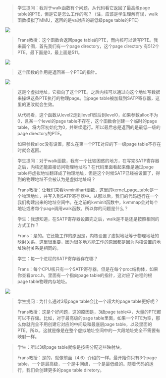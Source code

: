 > 学生提问：我对于walk函数有个问题，从代码看它返回了最高级page table的PTE，但是它是怎么工作的呢？（注，应该是学生理解有误，walk函数模拟了MMU，返回的是va对应的最低级page table的PTE）

[![](https://github.com/huihongxiao/MIT6.S081/raw/master/.gitbook/assets/image%20(213).png)](https://github.com/huihongxiao/MIT6.S081/blob/master/.gitbook/assets/image%20\(213\).png)

> Frans教授：这个函数会返回page table的PTE，而内核可以读写PTE。我来画个图，首先我们有一个page directory，这个page directory 有512个PTE。最下面是0，最上面是511。

[![](https://github.com/huihongxiao/MIT6.S081/raw/master/.gitbook/assets/image%20(313).png)](https://github.com/huihongxiao/MIT6.S081/blob/master/.gitbook/assets/image%20\(313\).png)

> 这个函数的作用是返回某一个PTE的指针。

[![](https://github.com/huihongxiao/MIT6.S081/raw/master/.gitbook/assets/image%20(296).png)](https://github.com/huihongxiao/MIT6.S081/blob/master/.gitbook/assets/image%20\(296\).png)

> 这是个虚拟地址，它指向了这个PTE。之后内核可以通过向这个地址写数据来操纵这条PTE执行的物理page。当page table被加载到SATP寄存器，这里的更改就会生效。
> 
> 从代码看，这个函数从level2走到level1然后到level0，如果参数alloc不为0，且某一个level的page table不存在，这个函数会创建一个临时的page table，将内容初始化为0，并继续运行。所以最后总是返回的是最低一级的page directory的PTE。
> 
> 如果参数alloc没有设置，那么在第一个PTE对应的下一级page table不存在时就会返回。


> 学生提问：对于walk函数，我有一个比较困惑的地方，在写完SATP寄存器之后，内核还能直接访问物理地址吗？在代码里面看起来像是通过page table将虚拟地址翻译成了物理地址，但是这个时候SATP已经被设置了，得到的物理地址不会被认为是虚拟地址吗？
> 
> Frans教授：让我们来看kvminithart函数，这里的kernel_page_table是一个物理地址，并写入到SATP寄存器中。从那以后，我们的代码运行在一个我们构建出来的地址空间中。在之前的kvminit函数中，kvmmap会对每个地址或者每个page调用walk函数。所以你的问题是什么？


> 学生：我想知道，在SATP寄存器设置完之后，walk是不是还是按照相同的方式工作？
> 
> Frans：是的。它还能工作的原因是，内核设置了虚拟地址等于物理地址的映射关系，这里很重要，因为很多地方能工作的原因都是因为内核设置的地址映射关系是相同的。


> 学生：每一个进程的SATP寄存器存在哪？
> 
> Frans：每个CPU核只有一个SATP寄存器，但是在每个proc结构体，如果你查看proc.h，里面有一个指向page table的指针，这对应了进程的根page table物理内存地址。

[![](https://github.com/huihongxiao/MIT6.S081/raw/master/.gitbook/assets/image%20(333).png)](https://github.com/huihongxiao/MIT6.S081/blob/master/.gitbook/assets/image%20\(333\).png)

> 学生提问：为什么通过3级page table会比一个超大的page table更好呢？
> 
> Frans教授：这是个好问题，这的原因是，3级page table中，大量的PTE都可以不存储。比如，对于最高级的page table里面，如果一个PTE为空，那么你就完全不用创建它对应的中间级和最底层page table，以及里面的PTE。所以，这就是像是在整个虚拟地址空间中的一大段地址完全不需要有映射一样。


> 学生：所以3级page table就像是按需分配这些映射块。
> 
> Frans教授：是的，就像前面（4.6）介绍的一样。最开始你只有3个page table，一个是最高级，一个是中间级，一个是最低级的。随着代码的运行，我们会创建更多的page table diretory。